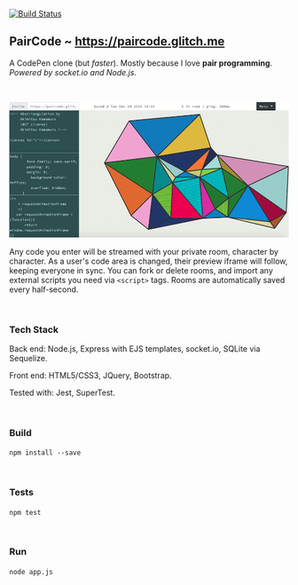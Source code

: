 [![Build Status](https://travis-ci.org/healeycodes/paircode.svg?branch=master)](https://travis-ci.org/healeycodes/paircode)

## PairCode ~ https://paircode.glitch.me

A CodePen clone (but _faster_). Mostly because I love __pair programming__. _Powered by socket.io and Node.js._

<br>

![alt text](https://raw.githubusercontent.com/healeycodes/paircode/master/public/img/preview.png "Image of a room on Deux Codes")

Any code you enter will be streamed with your private room, character by character. As a user's code area is changed, their preview iframe will follow, keeping everyone in sync. You can fork or delete rooms, and import any external scripts you need via `<script>` tags. Rooms are automatically saved every half-second.

<br>

### Tech Stack

Back end: Node.js, Express with EJS templates, socket.io, SQLite via Sequelize.

Front end: HTML5/CSS3, JQuery, Bootstrap.

Tested with: Jest, SuperTest.

<br>

### Build

`npm install --save`

<br>

### Tests

`npm test`

<br>

### Run

`node app.js`
